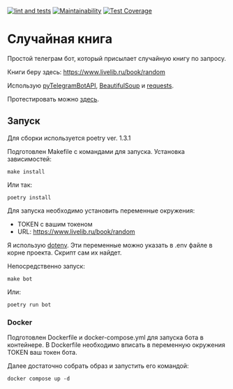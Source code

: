 [![lint and tests](https://github.com/vadim-gusak/tbot_random_book/actions/workflows/main.yml/badge.svg)](https://github.com/vadim-gusak/tbot_random_book/actions/workflows/main.yml)
[![Maintainability](https://api.codeclimate.com/v1/badges/5eb3dcf63f3aa3761342/maintainability)](https://codeclimate.com/github/vadim-gusak/tbot_random_book/maintainability)
[![Test Coverage](https://api.codeclimate.com/v1/badges/5eb3dcf63f3aa3761342/test_coverage)](https://codeclimate.com/github/vadim-gusak/tbot_random_book/test_coverage)

# Случайная книга

Простой телеграм бот, который присылает случайную книгу по запросу.

Книги беру здесь: https://www.livelib.ru/book/random

Использую [pyTelegramBotAPI](https://github.com/eternnoir/pyTelegramBotAPI), 
[BeautifulSoup](https://pypi.org/project/beautifulsoup4/) и 
[requests](https://pypi.org/project/requests/). 

Протестировать можно [здесь](https://t.me/RandomBookBot).

## Запуск

Для сборки используется poetry ver. 1.3.1

Подготовлен Makefile с командами для запуска.
Установка зависимостей:
```commandline
make install
```
Или так:
```commandline
poetry install
```

Для запуска необходимо установить переменные окружения:
- TOKEN с вашим токеном
- URL: https://www.livelib.ru/book/random

Я использую [dotenv](https://pypi.org/project/python-dotenv/). 
Эти переменные можно указать в .env файле в корне проекта. 
Скрипт сам их найдет.

Непосредственно запуск:
```commandline
make bot
```
Или:
```commandline
poetry run bot
```
### Docker
Подготовлен Dockerfile и docker-compose.yml для запуска бота в контейнере. 
В Dockerfile необходимо вписать в переменную окружения TOKEN ваш токен бота.

Далее достаточно собрать образ и запустить его командой:
```commandline
docker compose up -d
```